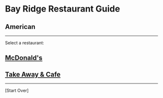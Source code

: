 # Bay Ridge Restaurant Guide
## American
---
Select a restaurant:
## [McDonald's](http://www.mcdonalds.com/)
## [Take Away & Cafe](http://ordertakeawayandcafe.com/)
---
[Start Over]